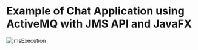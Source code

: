 # Example of Chat Application using  ActiveMQ with JMS API and JavaFX 
![jmsExecution](https://user-images.githubusercontent.com/73751598/198023020-d831ba3c-3707-4c08-9948-d974fa84267f.png)
